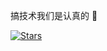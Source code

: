 搞技术我们是认真的 🚀

[![Stars](https://img.shields.io/github/stars/gloriasoft.svg?affiliations=OWNER,COLLABORATOR,ORGANIZATION_MEMBER&style=for-the-badge)](https://github.com/gloriasoft)

